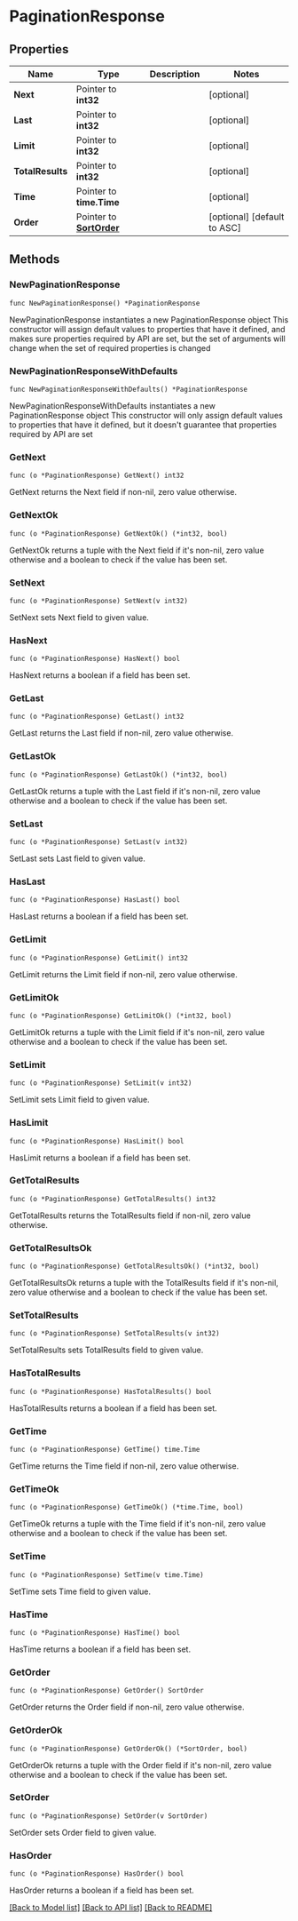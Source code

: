 # PaginationResponse

## Properties

Name | Type | Description | Notes
------------ | ------------- | ------------- | -------------
**Next** | Pointer to **int32** |  | [optional] 
**Last** | Pointer to **int32** |  | [optional] 
**Limit** | Pointer to **int32** |  | [optional] 
**TotalResults** | Pointer to **int32** |  | [optional] 
**Time** | Pointer to **time.Time** |  | [optional] 
**Order** | Pointer to [**SortOrder**](SortOrder.md) |  | [optional] [default to ASC]

## Methods

### NewPaginationResponse

`func NewPaginationResponse() *PaginationResponse`

NewPaginationResponse instantiates a new PaginationResponse object
This constructor will assign default values to properties that have it defined,
and makes sure properties required by API are set, but the set of arguments
will change when the set of required properties is changed

### NewPaginationResponseWithDefaults

`func NewPaginationResponseWithDefaults() *PaginationResponse`

NewPaginationResponseWithDefaults instantiates a new PaginationResponse object
This constructor will only assign default values to properties that have it defined,
but it doesn't guarantee that properties required by API are set

### GetNext

`func (o *PaginationResponse) GetNext() int32`

GetNext returns the Next field if non-nil, zero value otherwise.

### GetNextOk

`func (o *PaginationResponse) GetNextOk() (*int32, bool)`

GetNextOk returns a tuple with the Next field if it's non-nil, zero value otherwise
and a boolean to check if the value has been set.

### SetNext

`func (o *PaginationResponse) SetNext(v int32)`

SetNext sets Next field to given value.

### HasNext

`func (o *PaginationResponse) HasNext() bool`

HasNext returns a boolean if a field has been set.

### GetLast

`func (o *PaginationResponse) GetLast() int32`

GetLast returns the Last field if non-nil, zero value otherwise.

### GetLastOk

`func (o *PaginationResponse) GetLastOk() (*int32, bool)`

GetLastOk returns a tuple with the Last field if it's non-nil, zero value otherwise
and a boolean to check if the value has been set.

### SetLast

`func (o *PaginationResponse) SetLast(v int32)`

SetLast sets Last field to given value.

### HasLast

`func (o *PaginationResponse) HasLast() bool`

HasLast returns a boolean if a field has been set.

### GetLimit

`func (o *PaginationResponse) GetLimit() int32`

GetLimit returns the Limit field if non-nil, zero value otherwise.

### GetLimitOk

`func (o *PaginationResponse) GetLimitOk() (*int32, bool)`

GetLimitOk returns a tuple with the Limit field if it's non-nil, zero value otherwise
and a boolean to check if the value has been set.

### SetLimit

`func (o *PaginationResponse) SetLimit(v int32)`

SetLimit sets Limit field to given value.

### HasLimit

`func (o *PaginationResponse) HasLimit() bool`

HasLimit returns a boolean if a field has been set.

### GetTotalResults

`func (o *PaginationResponse) GetTotalResults() int32`

GetTotalResults returns the TotalResults field if non-nil, zero value otherwise.

### GetTotalResultsOk

`func (o *PaginationResponse) GetTotalResultsOk() (*int32, bool)`

GetTotalResultsOk returns a tuple with the TotalResults field if it's non-nil, zero value otherwise
and a boolean to check if the value has been set.

### SetTotalResults

`func (o *PaginationResponse) SetTotalResults(v int32)`

SetTotalResults sets TotalResults field to given value.

### HasTotalResults

`func (o *PaginationResponse) HasTotalResults() bool`

HasTotalResults returns a boolean if a field has been set.

### GetTime

`func (o *PaginationResponse) GetTime() time.Time`

GetTime returns the Time field if non-nil, zero value otherwise.

### GetTimeOk

`func (o *PaginationResponse) GetTimeOk() (*time.Time, bool)`

GetTimeOk returns a tuple with the Time field if it's non-nil, zero value otherwise
and a boolean to check if the value has been set.

### SetTime

`func (o *PaginationResponse) SetTime(v time.Time)`

SetTime sets Time field to given value.

### HasTime

`func (o *PaginationResponse) HasTime() bool`

HasTime returns a boolean if a field has been set.

### GetOrder

`func (o *PaginationResponse) GetOrder() SortOrder`

GetOrder returns the Order field if non-nil, zero value otherwise.

### GetOrderOk

`func (o *PaginationResponse) GetOrderOk() (*SortOrder, bool)`

GetOrderOk returns a tuple with the Order field if it's non-nil, zero value otherwise
and a boolean to check if the value has been set.

### SetOrder

`func (o *PaginationResponse) SetOrder(v SortOrder)`

SetOrder sets Order field to given value.

### HasOrder

`func (o *PaginationResponse) HasOrder() bool`

HasOrder returns a boolean if a field has been set.


[[Back to Model list]](../README.md#documentation-for-models) [[Back to API list]](../README.md#documentation-for-api-endpoints) [[Back to README]](../README.md)


